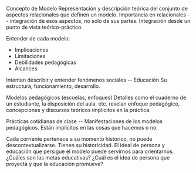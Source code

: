 Concepto de Modelo
Representación y descripción teórica del conjunto de aspectos relacionales que definen un modelo.
Importancia en relacionales -- integración  de esos aspectos, no solo de sus partes.
Integración desde un punto de vista teórico-práctico.

Entender de cada modelo:
- Implicaciones
- Limitaciones
- Debilidades pedagógicas
- Alcances

Intentan describir y entender fenómenos sociales  -- Educación 
Su estructura, funcionamiento, desarrollo.

Modelos pedagógicos (escuelas, enfoques)
Detalles como el cuaderno de un estudiante, la disposición del aula, etc. revelan enfoque pedagógico, concepciones y discursos teóricos implícitos en la práctica.

Prácticas cotidianas de clase -- Manifestaciones de los modelos pedagógicos.
Están implícitos en las cosas que hacemos o no.

Cada corriente pertenece a su momento histórico, no puede descontextualizarse. Tienen su historicidad.
El ideal de persona y educación que persigue el modelo puede servirnos para orientarnos.
¿Cuáles son las metas educativas? ¿Cuál es el idea de persona que proyecta y que la educación promueve?

